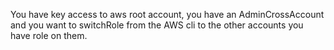 You have key access to aws root account, you have an AdminCrossAccount and you want to switchRole from the AWS cli to the other accounts you have role on them.

